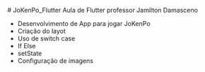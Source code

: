 #   J o K e n P o _ F l u t t e r 
Aula de Flutter professor Jamilton Damasceno 
- Desenvolvimento de App para jogar JoKenPo
- Criação do layot
- Uso de switch case
- If Else
- setState
- Configuração de imagens
 
